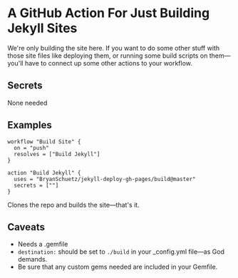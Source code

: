 # A GitHub Action For Just Building Jekyll Sites

We're only building the site here. If you want to do some other stuff with those site files like deploying them, or running some build scripts on them—you'll have to connect up some other actions to your workflow.

## Secrets

None needed

## Examples

```hcl
workflow "Build Site" {
  on = "push"
  resolves = ["Build Jekyll"]
}

action "Build Jekyll" {
  uses = "BryanSchuetz/jekyll-deploy-gh-pages/build@master"
  secrets = [""]
}
```

Clones the repo and builds the site—that's it.

## Caveats

* Needs a .gemfile
* `destination:` should be set to `./build` in your _config.yml file—as God demands.
* Be sure that any custom gems needed are included in your Gemfile.